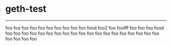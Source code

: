 # geth-test
----
foo
foo
foo
foo
foo
foo
foo
foo
foo
foo
food
foo2
foo
foofff
foo
foo
foo
food
foo
foo
foo
foo
foo
foo
foo
foo
foo
foo
foo
foo
foo
foo
foo
foo
foo
foo
foo
foo
foo
foo
foo

